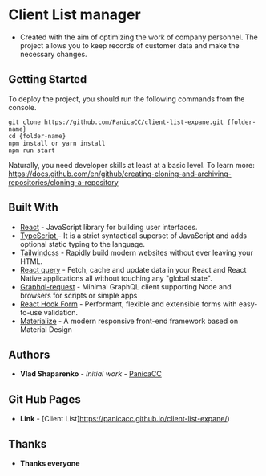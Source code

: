 # Client List manager

* Created with the aim of optimizing the work of company personnel. The project allows you to keep records of customer data and make the necessary changes.

## Getting Started

To deploy the project, you should run the following commands from the console.
```
git clone https://github.com/PanicaCC/client-list-expane.git {folder-name}
cd {folder-name}
npm install or yarn install
npm run start
```
Naturally, you need developer skills at least at a basic level.
To learn more: https://docs.github.com/en/github/creating-cloning-and-archiving-repositories/cloning-a-repository

## Built With

* [React](https://reactjs.org/docs/getting-started.html) - JavaScript library for building user interfaces.
* [TypeScript ](https://www.typescriptlang.org/docs/) - It is a strict syntactical superset of JavaScript and adds optional static typing to the language.
* [Tailwindcss](https://tailwindcss.com/docs) - Rapidly build modern websites without ever leaving your HTML.
* [React query](https://react-query.tanstack.com/overview) - Fetch, cache and update data in your React and React Native applications all without touching any "global state".
* [Graphql-request](https://github.com/prisma-labs/graphql-request) - Minimal GraphQL client supporting Node and browsers for scripts or simple apps
* [React Hook Form](https://react-hook-form.com/ru/get-started) - Performant, flexible and extensible forms with easy-to-use validation.
* [Materialize](https://materializecss.com/getting-started.html) - A modern responsive front-end framework based on Material Design

## Authors

* **Vlad Shaparenko** - *Initial work* - [PanicaCC](https://github.com/PanicaCC)

## Git Hub Pages

* **Link** - [Client List]https://panicacc.github.io/client-list-expane/)

## Thanks

* **Thanks everyone**
